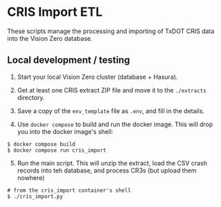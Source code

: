 # CRIS Import ETL

These scripts manage the processing and importing of TxDOT CRIS data into the Vision Zero database.

## Local development / testing

1. Start your local Vision Zero cluster (database + Hasura).

2. Get at least one CRIS extract ZIP file and move it to the `./extracts` directory. 

3. Save a copy of the `env_template` file as `.env`, and fill in the details. 

4. Use `docker compose` to build and run the docker image. This will drop you into the docker image's shell:

```shell
$ docker compose build
$ docker compose run cris_import
```

5. Run the main script. This will unzip the extract, load the CSV crash records into teh database, and process CR3s (but upload them nowhere)

```shell
# from the cris_import container's shell
$ ./cris_import.py
```
